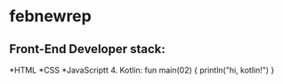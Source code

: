# febnewrep
## Front-End Developer stack:
*HTML
﻿﻿*CSS
﻿﻿*JavaScriptt
4. Kotlin:
fun main(02) {
    println("hi, kotlin!")
}
